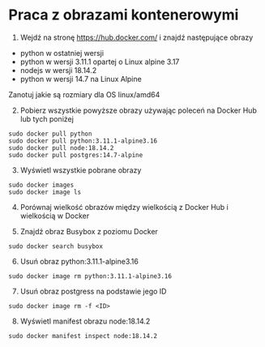# Praca z obrazami kontenerowymi

1. Wejdź na stronę https://hub.docker.com/ i znajdź następujące obrazy
- python w ostatniej wersji
- python w wersji 3.11.1 opartej o Linux alpine 3.17
- nodejs w wersji 18.14.2
- python w wersji 14.7 na Linux Alpine

Zanotuj jakie są rozmiary dla OS linux/amd64

2. Pobierz wszystkie powyższe obrazy używając poleceń na Docker Hub lub tych poniżej
 ```
 sudo docker pull python
 sudo docker pull python:3.11.1-alpine3.16
 sudo docker pull node:18.14.2
 sudo docker pull postgres:14.7-alpine
 ```

3. Wyświetl wszystkie pobrane obrazy
```
sudo docker images
sudo docker image ls
```

4. Porównaj wielkość obrazów między wielkością z Docker Hub i wielkością w Docker

5. Znajdź obraz Busybox z poziomu Docker
```
sudo docker search busybox
```

6. Usuń obraz python:3.11.1-alpine3.16
```
sudo docker image rm python:3.11.1-alpine3.16
```

7. Usuń obraz postgress na podstawie jego ID
```
sudo docker image rm -f <ID>
```

8. Wyświetl manifest obrazu node:18.14.2
```
sudo docker manifest inspect node:18.14.2
```
